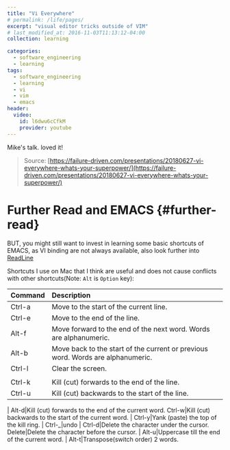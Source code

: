 ```yaml
---
title: "Vi Everywhere"
# permalink: /life/pages/
excerpt: "visual editor tricks outside of VIM"
# last_modified_at: 2016-11-03T11:13:12-04:00
collection: learning

categories:
  - software_engineering
  - learning
tags:
  - software_engineering
  - learning
  - vi
  - vim
  - emacs
header:
  video:
    id: l6dwu6cCfkM
    provider: youtube
---
```


Mike's talk. loved it!

> Source:
[https://failure-driven.com/presentations/20180627-vi-everywhere-whats-your-superpower/](https://failure-driven.com/presentations/20180627-vi-everywhere-whats-your-superpower/)

# Further Read and EMACS {#further-read}
BUT, you might still want to invest in learning some basic shortcuts of EMACS, as VI binding are not always available, also look further into [ReadLine](https://readline.kablamo.org/emacs.html)

Shortcuts I use on Mac that I think are useful and does not cause conflicts with other shortcuts(Note: `Alt` is `Option` key):

|Command|Description|
|:---|:---|
|Ctrl-a|Move to the start of the current line.|
Ctrl-e|Move to the end of the line.
Alt-f|Move forward to the end of the next word. Words are alphanumeric.
Alt-b|Move back to the start of the current or previous word. Words are alphanumeric.
Ctrl-l|Clear the screen.
|||
Ctrl-k|Kill (cut) forwards to the end of the line.
Ctrl-u|Kill (cut) backwards to the start of the line.
|
Alt-d|Kill (cut) forwards to the end of the current word.
Ctrl-w|Kill (cut) backwards to the start of the current word.
|
Ctrl-y|Yank (paste) the top of the kill ring.
|
Ctrl-_|undo
|
Ctrl-d|Delete the character under the cursor.
Delete|Delete the character before the cursor.
|
Alt-u|Uppercase till the end of the current word.
|
Alt-t|Transpose(switch order) 2 words.
